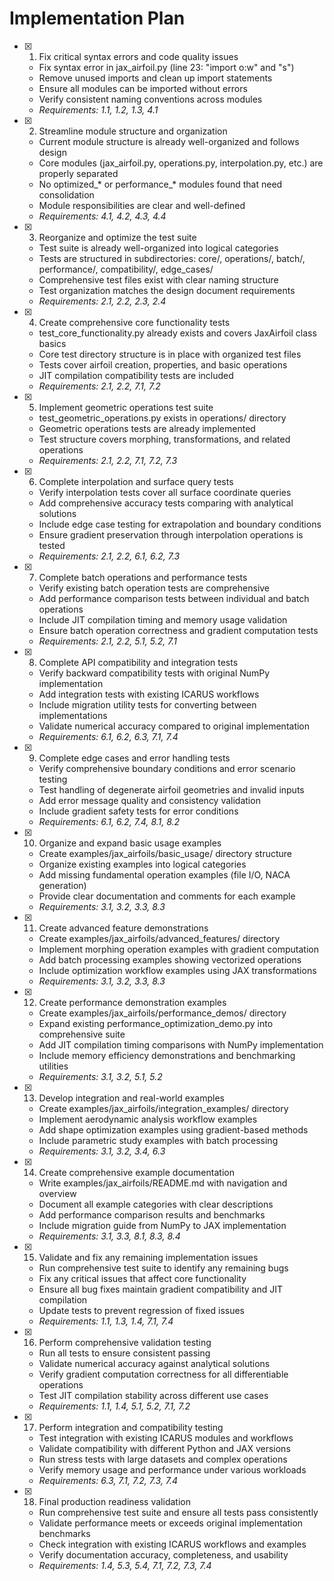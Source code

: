 # Implementation Plan

- [x] 1. Fix critical syntax errors and code quality issues
  - Fix syntax error in jax_airfoil.py (line 23: "import o:w" and "s")
  - Remove unused imports and clean up import statements
  - Ensure all modules can be imported without errors
  - Verify consistent naming conventions across modules
  - _Requirements: 1.1, 1.2, 1.3, 4.1_

- [x] 2. Streamline module structure and organization
  - Current module structure is already well-organized and follows design
  - Core modules (jax_airfoil.py, operations.py, interpolation.py, etc.) are properly separated
  - No optimized_* or performance_* modules found that need consolidation
  - Module responsibilities are clear and well-defined
  - _Requirements: 4.1, 4.2, 4.3, 4.4_

- [x] 3. Reorganize and optimize the test suite
  - Test suite is already well-organized into logical categories
  - Tests are structured in subdirectories: core/, operations/, batch/, performance/, compatibility/, edge_cases/
  - Comprehensive test files exist with clear naming structure
  - Test organization matches the design document requirements
  - _Requirements: 2.1, 2.2, 2.3, 2.4_

- [x] 4. Create comprehensive core functionality tests
  - test_core_functionality.py already exists and covers JaxAirfoil class basics
  - Core test directory structure is in place with organized test files
  - Tests cover airfoil creation, properties, and basic operations
  - JIT compilation compatibility tests are included
  - _Requirements: 2.1, 2.2, 7.1, 7.2_

- [x] 5. Implement geometric operations test suite
  - test_geometric_operations.py exists in operations/ directory
  - Geometric operations tests are already implemented
  - Test structure covers morphing, transformations, and related operations
  - _Requirements: 2.1, 2.2, 7.1, 7.2, 7.3_

- [x] 6. Complete interpolation and surface query tests
  - Verify interpolation tests cover all surface coordinate queries
  - Add comprehensive accuracy tests comparing with analytical solutions
  - Include edge case testing for extrapolation and boundary conditions
  - Ensure gradient preservation through interpolation operations is tested
  - _Requirements: 2.1, 2.2, 6.1, 6.2, 7.3_

- [x] 7. Complete batch operations and performance tests
  - Verify existing batch operation tests are comprehensive
  - Add performance comparison tests between individual and batch operations
  - Include JIT compilation timing and memory usage validation
  - Ensure batch operation correctness and gradient computation tests
  - _Requirements: 2.1, 2.2, 5.1, 5.2, 7.1_

- [x] 8. Complete API compatibility and integration tests
  - Verify backward compatibility tests with original NumPy implementation
  - Add integration tests with existing ICARUS workflows
  - Include migration utility tests for converting between implementations
  - Validate numerical accuracy compared to original implementation
  - _Requirements: 6.1, 6.2, 6.3, 7.1, 7.4_

- [x] 9. Complete edge cases and error handling tests
  - Verify comprehensive boundary conditions and error scenario testing
  - Test handling of degenerate airfoil geometries and invalid inputs
  - Add error message quality and consistency validation
  - Include gradient safety tests for error conditions
  - _Requirements: 6.1, 6.2, 7.4, 8.1, 8.2_

- [x] 10. Organize and expand basic usage examples
  - Create examples/jax_airfoils/basic_usage/ directory structure
  - Organize existing examples into logical categories
  - Add missing fundamental operation examples (file I/O, NACA generation)
  - Provide clear documentation and comments for each example
  - _Requirements: 3.1, 3.2, 3.3, 8.3_

- [x] 11. Create advanced feature demonstrations
  - Create examples/jax_airfoils/advanced_features/ directory
  - Implement morphing operation examples with gradient computation
  - Add batch processing examples showing vectorized operations
  - Include optimization workflow examples using JAX transformations
  - _Requirements: 3.1, 3.2, 3.3, 8.3_

- [x] 12. Create performance demonstration examples
  - Create examples/jax_airfoils/performance_demos/ directory
  - Expand existing performance_optimization_demo.py into comprehensive suite
  - Add JIT compilation timing comparisons with NumPy implementation
  - Include memory efficiency demonstrations and benchmarking utilities
  - _Requirements: 3.1, 3.2, 5.1, 5.2_

- [x] 13. Develop integration and real-world examples
  - Create examples/jax_airfoils/integration_examples/ directory
  - Implement aerodynamic analysis workflow examples
  - Add shape optimization examples using gradient-based methods
  - Include parametric study examples with batch processing
  - _Requirements: 3.1, 3.2, 3.4, 6.3_

- [x] 14. Create comprehensive example documentation
  - Write examples/jax_airfoils/README.md with navigation and overview
  - Document all example categories with clear descriptions
  - Add performance comparison results and benchmarks
  - Include migration guide from NumPy to JAX implementation
  - _Requirements: 3.1, 3.3, 8.1, 8.3, 8.4_

- [x] 15. Validate and fix any remaining implementation issues
  - Run comprehensive test suite to identify any remaining bugs
  - Fix any critical issues that affect core functionality
  - Ensure all bug fixes maintain gradient compatibility and JIT compilation
  - Update tests to prevent regression of fixed issues
  - _Requirements: 1.1, 1.3, 1.4, 7.1, 7.4_

- [x] 16. Perform comprehensive validation testing
  - Run all tests to ensure consistent passing
  - Validate numerical accuracy against analytical solutions
  - Verify gradient computation correctness for all differentiable operations
  - Test JIT compilation stability across different use cases
  - _Requirements: 1.1, 1.4, 5.1, 5.2, 7.1, 7.2_

- [x] 17. Perform integration and compatibility testing
  - Test integration with existing ICARUS modules and workflows
  - Validate compatibility with different Python and JAX versions
  - Run stress tests with large datasets and complex operations
  - Verify memory usage and performance under various workloads
  - _Requirements: 6.3, 7.1, 7.2, 7.3, 7.4_

- [x] 18. Final production readiness validation
  - Run comprehensive test suite and ensure all tests pass consistently
  - Validate performance meets or exceeds original implementation benchmarks
  - Check integration with existing ICARUS workflows and examples
  - Verify documentation accuracy, completeness, and usability
  - _Requirements: 1.4, 5.3, 5.4, 7.1, 7.2, 7.3, 7.4_
